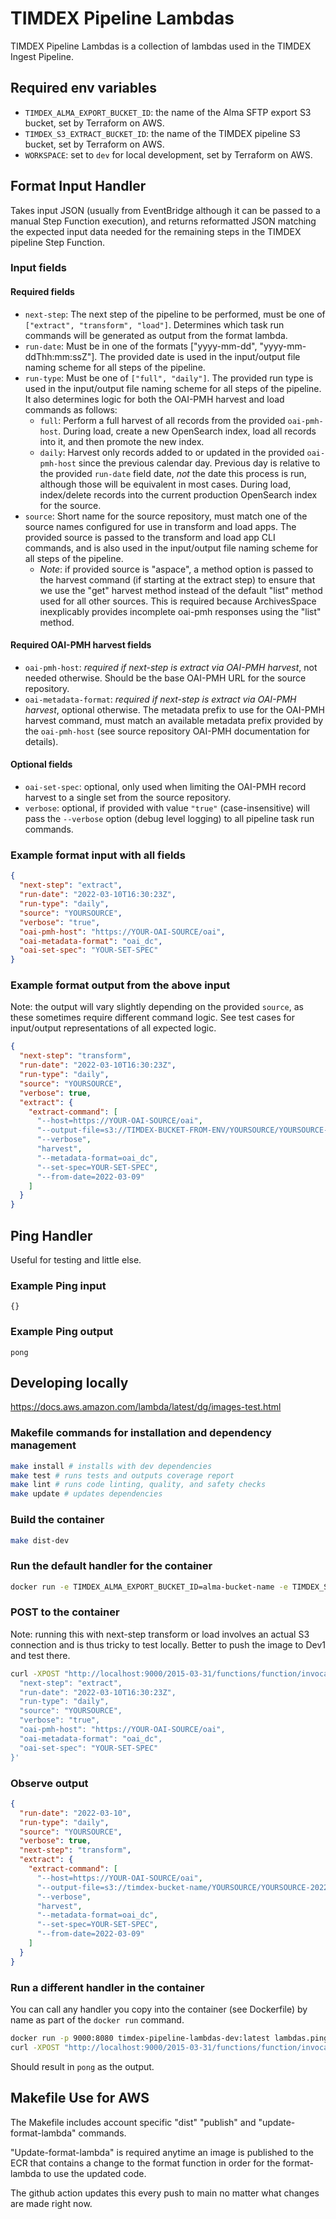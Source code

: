 # TIMDEX Pipeline Lambdas

TIMDEX Pipeline Lambdas is a collection of lambdas used in the TIMDEX Ingest Pipeline.

## Required env variables

- `TIMDEX_ALMA_EXPORT_BUCKET_ID`: the name of the Alma SFTP export S3 bucket, set by Terraform on AWS.
- `TIMDEX_S3_EXTRACT_BUCKET_ID`: the name of the TIMDEX pipeline S3 bucket, set by Terraform on AWS.
- `WORKSPACE`: set to `dev` for local development, set by Terraform on AWS.

## Format Input Handler

Takes input JSON (usually from EventBridge although it can be passed to a manual Step Function execution), and returns reformatted JSON matching the expected input data needed for the remaining steps in the TIMDEX pipeline Step Function.

### Input fields

#### Required fields

- `next-step`: The next step of the pipeline to be performed, must be one of `["extract", "transform", "load"]`. Determines which task run commands will be generated as output from the format lambda.
- `run-date`: Must be in one of the formats ["yyyy-mm-dd", "yyyy-mm-ddThh:mm:ssZ"]. The provided date is used in the input/output file naming scheme for all steps of the pipeline.
- `run-type`: Must be one of `["full", "daily"]`. The provided run type is used in the input/output file naming scheme for all steps of the pipeline. It also determines logic for both the OAI-PMH harvest and load commands as follows:
  - `full`: Perform a full harvest of all records from the provided `oai-pmh-host`. During load, create a new OpenSearch index, load all records into it, and then promote the new index.
  - `daily`: Harvest only records added to or updated in the provided `oai-pmh-host` since the previous calendar day. Previous day is relative to the provided `run-date` field date, *not* the date this process is run, although those will be equivalent in most cases. During load, index/delete records into the current production OpenSearch index for the source.
- `source`: Short name for the source repository, must match one of the source names configured for use in transform and load apps. The provided source is passed to the transform and load app CLI commands, and is also used in the input/output file naming scheme for all steps of the pipeline.
  - *Note*: if provided source is "aspace", a method option is passed to the harvest command (if starting at the extract step) to ensure that we use the "get" harvest method instead of the default "list" method used for all other sources. This is required because ArchivesSpace inexplicably provides incomplete oai-pmh responses using the "list" method.

#### Required OAI-PMH harvest fields

- `oai-pmh-host`: *required if next-step is extract via OAI-PMH harvest*, not needed otherwise. Should be the base OAI-PMH URL for the source repository.
- `oai-metadata-format`: *required if next-step is extract via OAI-PMH harvest*, optional otherwise. The metadata prefix to use for the OAI-PMH harvest command, must match an available metadata prefix provided by the `oai-pmh-host` (see source repository OAI-PMH documentation for details).

#### Optional fields

- `oai-set-spec`: optional, only used when limiting the OAI-PMH record harvest to a single set from the source repository.
- `verbose`: optional, if provided with value `"true"` (case-insensitive) will pass the `--verbose` option (debug level logging) to all pipeline task run commands.

### Example format input with all fields

```json
{
  "next-step": "extract",
  "run-date": "2022-03-10T16:30:23Z",
  "run-type": "daily",
  "source": "YOURSOURCE",
  "verbose": "true",
  "oai-pmh-host": "https://YOUR-OAI-SOURCE/oai",
  "oai-metadata-format": "oai_dc",
  "oai-set-spec": "YOUR-SET-SPEC"
}
```

### Example format output from the above input

Note: the output will vary slightly depending on the provided `source`, as these sometimes require different command logic. See test cases for input/output representations of all expected logic.

```json
{
  "next-step": "transform",
  "run-date": "2022-03-10T16:30:23Z",
  "run-type": "daily",
  "source": "YOURSOURCE",
  "verbose": true,
  "extract": {
    "extract-command": [
      "--host=https://YOUR-OAI-SOURCE/oai",
      "--output-file=s3://TIMDEX-BUCKET-FROM-ENV/YOURSOURCE/YOURSOURCE-2022-03-09-daily-extracted-records-to-index.xml",
      "--verbose",
      "harvest",
      "--metadata-format=oai_dc",
      "--set-spec=YOUR-SET-SPEC",
      "--from-date=2022-03-09"
    ]
  }
}

```

## Ping Handler

Useful for testing and little else.

### Example Ping input

`{}`

### Example Ping output

`pong`

## Developing locally

<https://docs.aws.amazon.com/lambda/latest/dg/images-test.html>

### Makefile commands for installation and dependency management

```bash
make install # installs with dev dependencies
make test # runs tests and outputs coverage report
make lint # runs code linting, quality, and safety checks
make update # updates dependencies
```

### Build the container

```bash
make dist-dev
```

### Run the default handler for the container

```bash
docker run -e TIMDEX_ALMA_EXPORT_BUCKET_ID=alma-bucket-name -e TIMDEX_S3_EXTRACT_BUCKET_ID=timdex-bucket-name -e WORKSPACE=dev -p 9000:8080 timdex-pipeline-lambdas-dev:latest
```

### POST to the container

Note: running this with next-step transform or load involves an actual S3 connection and is thus tricky to test locally. Better to push the image to Dev1 and test there.

```bash
curl -XPOST "http://localhost:9000/2015-03-31/functions/function/invocations" -d '{
  "next-step": "extract",
  "run-date": "2022-03-10T16:30:23Z",
  "run-type": "daily",
  "source": "YOURSOURCE",
  "verbose": "true",
  "oai-pmh-host": "https://YOUR-OAI-SOURCE/oai",
  "oai-metadata-format": "oai_dc",
  "oai-set-spec": "YOUR-SET-SPEC"
}'
```

### Observe output

```json
{
  "run-date": "2022-03-10",
  "run-type": "daily",
  "source": "YOURSOURCE",
  "verbose": true,
  "next-step": "transform",
  "extract": {
    "extract-command": [
      "--host=https://YOUR-OAI-SOURCE/oai",
      "--output-file=s3://timdex-bucket-name/YOURSOURCE/YOURSOURCE-2022-03-09-daily-extracted-records-to-index.xml",
      "--verbose",
      "harvest",
      "--metadata-format=oai_dc",
      "--set-spec=YOUR-SET-SPEC",
      "--from-date=2022-03-09"
    ]
  }
}
```

### Run a different handler in the container

You can call any handler you copy into the container (see Dockerfile) by name as part of the `docker run` command.

```bash
docker run -p 9000:8080 timdex-pipeline-lambdas-dev:latest lambdas.ping.lambda_handler
curl -XPOST "http://localhost:9000/2015-03-31/functions/function/invocations" -d '{}'
```

Should result in `pong` as the output.

## Makefile Use for AWS

The Makefile includes account specific "dist" "publish" and "update-format-lambda" commands.

"Update-format-lambda" is required anytime an image is published to the ECR that contains a change to the format function in order for the format-lambda to use the updated code.

The github action updates this every push to main no matter what changes are made right now.
